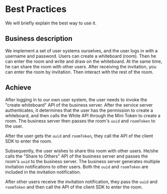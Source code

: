 # Best Practices

We will briefly explain the best way to use it.

## Business description

We implement a set of user systems ourselves, and the user logs in with a username and password. Users can create a whiteboard (room). Then he can enter the room and write and draw on the whiteboard. At the same time, he can share the room with other users. After receiving the invitation, you can enter the room by invitation. Then interact with the rest of the room.

## Achieve

After logging in to our own user system, the user needs to invoke the "create whiteboard" API of the business server. After the service server authenticates, it determines that the user has the permission to create a whiteboard, and then calls the White API through the Mini Token to create a room. The business server then passes the room's `uuid` and `roomToken` to the user.

After the user gets the `uuid` and `roomToken`, they call the API of the client SDK to enter the room.

Subsequently, the user wishes to share this room with other users. He/she calls the "Share to Others" API of the business server and passes the room's `uuid` to the business server. The business server generates multiple invitation notifications to other users. Both the `uuid` and `roomToken` are included in the invitation notification.

After other users receive the invitation notification, they pass the `uuid` and `roomToken` and then call the API of the client SDK to enter the room.
